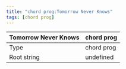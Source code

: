 ```yaml
---
title: "chord prog:Tomorrow Never Knows"
tags: [chord prog]
---
```


|Tomorrow Never Knows|chord prog|
|---|---|
|Type|chord prog|
|Root string|undefined|

